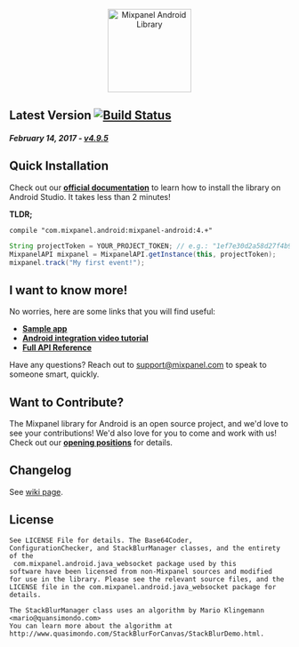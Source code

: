 
<p align="center">
  <img src="https://github.com/mixpanel/mixpanel-android/blob/assets/mixpanel.png?raw=true" alt="Mixpanel Android Library" height="150"/>
</p>

Latest Version [![Build Status](https://travis-ci.org/mixpanel/mixpanel-android.svg)](https://travis-ci.org/mixpanel/mixpanel-android)
--------------------------
##### _February 14, 2017_ - [v4.9.5](https://github.com/mixpanel/mixpanel-android/releases/tag/v4.9.5)

Quick Installation
------------------
Check out our **[official documentation](https://mixpanel.com/help/reference/android)** to learn how to install the library on Android Studio. It takes less than 2 minutes!

**TLDR;**

`
compile "com.mixpanel.android:mixpanel-android:4.+" 
`

```java
String projectToken = YOUR_PROJECT_TOKEN; // e.g.: "1ef7e30d2a58d27f4b90c42e31d6d7ad" 
MixpanelAPI mixpanel = MixpanelAPI.getInstance(this, projectToken);
mixpanel.track("My first event!");
```
I want to know more!
--------------------
No worries, here are some links that you will find useful:
* **[Sample app](https://github.com/mixpanel/sample-android-mixpanel-integration)**
* **[Android integration video tutorial](https://www.youtube.com/watch?v=KcpOa93eSVs)**
* **[Full API Reference](http://mixpanel.github.io/mixpanel-android/index.html)**

Have any questions? Reach out to [support@mixpanel.com](mailto:support@mixpanel.com) to speak to someone smart, quickly.

Want to Contribute?
-------------------
The Mixpanel library for Android is an open source project, and we'd love to see your contributions!
We'd also love for you to come and work with us! Check out our **[opening positions](http://boards.greenhouse.io/mixpanel/)** for details.

Changelog
---------
See [wiki page](https://github.com/mixpanel/mixpanel-android/wiki/Changelog).

License
-------

```
See LICENSE File for details. The Base64Coder,
ConfigurationChecker, and StackBlurManager classes, and the entirety of the
 com.mixpanel.android.java_websocket package used by this
software have been licensed from non-Mixpanel sources and modified
for use in the library. Please see the relevant source files, and the
LICENSE file in the com.mixpanel.android.java_websocket package for details.

The StackBlurManager class uses an algorithm by Mario Klingemann <mario@quansimondo.com>
You can learn more about the algorithm at
http://www.quasimondo.com/StackBlurForCanvas/StackBlurDemo.html.
```
